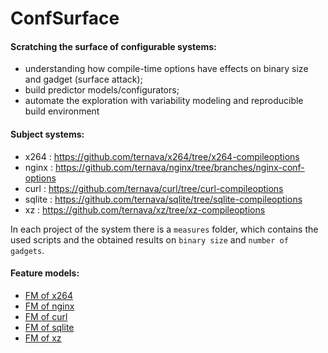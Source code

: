 # ConfSurface

#### Scratching the surface of configurable systems: 
 * understanding how compile-time options have effects on binary size and gadget (surface attack); 
 * build predictor models/configurators; 
 * automate the exploration with variability modeling and reproducible build environment
 
#### Subject systems:
 * x264 : https://github.com/ternava/x264/tree/x264-compileoptions
 * nginx : https://github.com/ternava/nginx/tree/branches/nginx-conf-options
 * curl : https://github.com/ternava/curl/tree/curl-compileoptions
 * sqlite : https://github.com/ternava/sqlite/tree/sqlite-compileoptions
 * xz : https://github.com/ternava/xz/tree/xz-compileoptions

In each project of the system there is a `measures` folder, which contains the used scripts and the obtained results on `binary size` and `number of gadgets`. 

 #### Feature models: 
 * [FM of x264](featuremodels/fm-x264.png)
 * [FM of nginx](featuremodels/fm-nginx.png)
 * [FM of curl](featuremodels/fm-curl.png)
 * [FM of sqlite](featuremodels/fm-sqlite.png)
 * [FM of xz](featuremodels/fm-xz.png)
